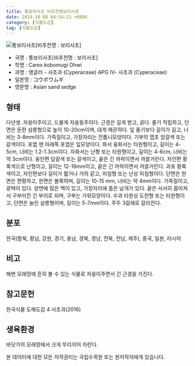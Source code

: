 ```yaml
---
title: 통보리사초_비추천명보리사초
date: 2024-10-08 04:54:21 +0800
category: [식물도감]
tag: [식물도감]
---
```




![통보리사초[비추천명 : 보리사초]](/fileUpload/plants/basic/Cyperaceae/Carex/4484/1_th2.JPG)
- 국명 : 통보리사초[비추천명 : 보리사초]
- 학명 : Carex kobomugi Ohwi
- 과명 : 앵글러 - 사초과 (Cyperaceae) APG Ⅳ- 사초과 (Cyperaceae)
- 일본명 : コウボウムギ
- 영문명 : Asian sand sedge


## 형태
다년생. 자웅이주이고, 드물게 자웅동주이다. 근경은 길게 벋고, 굵다. 줄기 직립하고, 단면은 둔한 삼릉형으로 높이 10-20cm이며, 대개 매끈하다. 잎 줄기보다 길이가 길고, 너비는 3-8mm이다. 가죽질이고, 가장자리는 잔톱니모양이다. 기부의 엽초 암갈색 또는 갈색이다. 포엽 맨 아래쪽 포엽은 잎모양이다. 화서 웅화서는 타원형이고, 길이는 4-5cm, 너비는 1.2-1.3cm이다. 자화서는 난형 또는 타원형이고, 길이는 4-6cm, 너비는 약 3cm이다. 웅인편 담갈색 또는 갈색이고, 끝은 긴 까락이면서 까끌거린다. 자인편 황록색으로 난형이고, 길이는 12-16mm이고, 끝은 긴 까락이면서 까끌거린다. 과포 황록색이고, 자인편보다 길이가 짧거나 거의 같고, 피침형 또는 난상 피침형이다. 단면은 한면은 편평하고, 한면은 볼록하며, 길이는 10-15 mm, 너비는 약 4mm이다. 가죽질이고, 광택이 있다. 양면에 많은 맥이 있고, 가장자리에 좁은 날개가 있다. 끝은 서서히 좁아져서 구부러진 긴 부리로 되며, 구부는 가위모양이다. 수과 타원상 도란형 또는 타원형이고, 단면은 눌린 삼릉형이며, 길이는 5-7mm이다. 주두 3갈래로 갈라진다.
## 분포
한국(함북, 황남, 강원, 경기, 충남, 경북, 경남, 전북, 전남, 제주), 중국, 일본, 러시아
## 비고
해변 모래땅에 흔히 볼 수 있는 식물로 자웅이주면서 긴 근경을 가진다.
## 참고문헌
한국식물 도해도감 4 사초과(2016)
## 생육환경
바닷가의 모래땅에서 크게 무리지어 자란다.






본 데이터에 대한 모든 저작권리는 국립수목원 또는 원저작자에게 있습니다.
